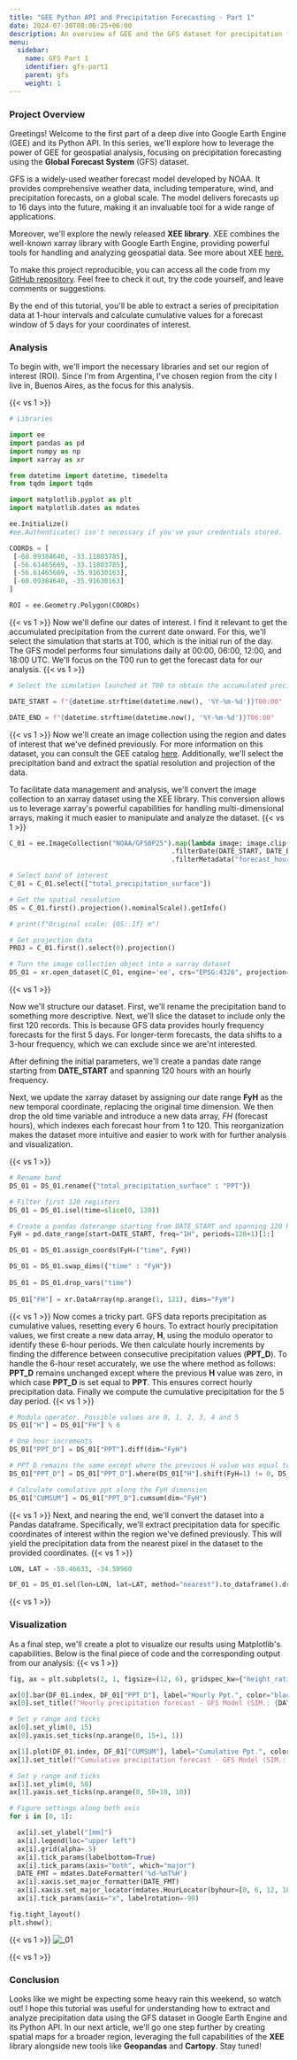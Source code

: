 ```yaml
---
title: "GEE Python API and Precipitation Forecasting - Part 1"
date: 2024-07-30T08:06:25+06:00
description: An overview of GEE and the GFS dataset for precipitation forecasting.
menu:
  sidebar:
    name: GFS Part 1
    identifier: gfs-part1
    parent: gfs
    weight: 1
---
```


### Project Overview

Greetings! Welcome to the first part of a deep dive into Google Earth Engine (GEE) and its Python API. In this series, we'll explore how to leverage the power of GEE for geospatial analysis, focusing on precipitation forecasting using the **Global Forecast System** (GFS) dataset.

GFS is a widely-used weather forecast model developed by NOAA. It provides comprehensive weather data, including temperature, wind, and precipitation forecasts, on a global scale. The model delivers forecasts up to 16 days into the future, making it an invaluable tool for a wide range of applications.

Moreover, we'll explore the newly released **XEE library**. XEE combines the well-known xarray library with Google Earth Engine, providing powerful tools for handling and analyzing geospatial data.  See more about XEE [here.](https://github.com/google/Xee)

To make this project reproducible, you can access all the code from my [GitHub repository](https://github.com/jm-marcenaro/hugo-posts). Feel free to check it out, try the code yourself, and leave comments or suggestions.

By the end of this tutorial, you'll be able to extract a series of precipitation data at 1-hour intervals and calculate cumulative values for a forecast window of 5 days for your coordinates of interest.

### Analysis

To begin with, we'll import the necessary libraries and set our region of interest (ROI). Since I'm from Argentina, I've chosen region from the city I live in, Buenos Aires, as the focus for this analysis.

{{< vs 1 >}}

```python
# Libraries

import ee
import pandas as pd
import numpy as np
import xarray as xr

from datetime import datetime, timedelta
from tqdm import tqdm

import matplotlib.pyplot as plt
import matplotlib.dates as mdates

ee.Initialize()
#ee.Authenticate() isn't necessary if you've your credentials stored.

COORDs = [
 [-60.09384640, -33.11803785],
 [-56.61465669, -33.11803785],
 [-56.61465669, -35.91630163],
 [-60.09384640, -35.91630163]
]

ROI = ee.Geometry.Polygon(COORDs)
```
{{< vs 1 >}}
Now we'll define our dates of interest. I find it relevant to get the accumulated precipitation from the current date onward. For this, we'll select the simulation that starts at T00, which is the initial run of the day. The GFS model performs four simulations daily at 00:00, 06:00, 12:00, and 18:00 UTC. We'll focus on the T00 run to get the forecast data for our analysis.
{{< vs 1 >}}

```python
# Select the simulation launched at T00 to obtain the accumulated precipitation for the current day

DATE_START = f"{datetime.strftime(datetime.now(), '%Y-%m-%d')}T00:00"

DATE_END = f"{datetime.strftime(datetime.now(), '%Y-%m-%d')}T06:00"
```
{{< vs 1 >}}
Now we'll create an image collection using the region and dates of interest that we've defined previously. For more information on this dataset, you can consult the GEE catalog [here](https://developers.google.com/earth-engine/datasets/catalog/NOAA_GFS0P25#description). Additionally, we'll select the precipitation band and extract the spatial resolution and projection of the data.

To facilitate data management and analysis, we'll convert the image collection to an xarray dataset using the XEE library. This conversion allows us to leverage xarray's powerful capabilities for handling multi-dimensional arrays, making it much easier to manipulate and analyze the dataset.
{{< vs 1 >}}

```python
C_01 = ee.ImageCollection("NOAA/GFS0P25").map(lambda image: image.clip(ROI))\
                                         .filterDate(DATE_START, DATE_END)\
                                         .filterMetadata("forecast_hours", "greater_than", 0)

# Select band of interest
C_01 = C_01.select(["total_precipitation_surface"])

# Get the spatial resolution
OS = C_01.first().projection().nominalScale().getInfo()

# print(f"Original scale: {OS:.1f} m")

# Get projection data
PROJ = C_01.first().select(0).projection()

# Turn the image collection object into a xarray dataset
DS_01 = xr.open_dataset(C_01, engine='ee', crs="EPSG:4326", projection=PROJ, geometry=ROI)

```
{{< vs 1 >}}

Now we'll structure our dataset. First, we'll rename the precipitation band to something more descriptive. Next, we'll slice the dataset to include only the first 120 records. This is because GFS data provides hourly frequency forecasts for the first 5 days. For longer-term forecasts, the data shifts to a 3-hour frequency, which we can exclude since we are'nt interested.

After defining the initial parameters, we'll create a pandas date range starting from **DATE_START** and spanning 120 hours with an hourly frequency.

Next, we update the xarray dataset by assigning our date range **FyH** as the new temporal coordinate, replacing the original time dimension. We then drop the old time variable and introduce a new data array, *FH* (forecast hours), which indexes each forecast hour from 1 to 120. This reorganization makes the dataset more intuitive and easier to work with for further analysis and visualization.

{{< vs 1 >}}

```python
# Rename band
DS_01 = DS_01.rename({"total_precipitation_surface" : "PPT"})

# Filter first 120 registers
DS_01 = DS_01.isel(time=slice(0, 120))

# Create a pandas daterange starting from DATE_START and spanning 120 hours
FyH = pd.date_range(start=DATE_START, freq="1H", periods=120+1)[1:]

DS_01 = DS_01.assign_coords(FyH=("time", FyH))

DS_01 = DS_01.swap_dims({"time" : "FyH"})
                            
DS_01 = DS_01.drop_vars("time")
    
DS_01["FH"] = xr.DataArray(np.arange(1, 121), dims="FyH")
```

{{< vs 1 >}}
Now comes a tricky part. GFS data reports precipitation as cumulative values, resetting every 6 hours. To extract hourly precipitation values, we first create a new data array, **H**, using the modulo operator to identify these 6-hour periods. We then calculate hourly increments by finding the difference between consecutive precipitation values (**PPT_D**). To handle the 6-hour reset accurately, we use the where method as follows: **PPT_D** remains unchanged except where the previous **H** value was zero, in which case **PPT_D** is set equal to **PPT**. This ensures correct hourly precipitation data. Finally we compute the cumulative precipitation for the 5 day period.
{{< vs 1 >}}

```python
# Modula operator. Possible values are 0, 1, 2, 3, 4 and 5
DS_01["H"] = DS_01["FH"] % 6

# One hour increments
DS_01["PPT_D"] = DS_01["PPT"].diff(dim="FyH")

# PPT_D remains the same except where the previous H value was equal to 0
DS_01["PPT_D"] = DS_01["PPT_D"].where(DS_01["H"].shift(FyH=1) != 0, DS_01["PPT"])

# Calculate cumulative ppt along the FyH dimension
DS_01["CUMSUM"] = DS_01["PPT_D"].cumsum(dim="FyH")
```

{{< vs 1 >}}
Next, and nearing the end, we'll convert the dataset into a Pandas dataframe. Specifically, we'll extract precipitation data for specific coordinates of interest within the region we've defined previously. This will yield the precipitation data from the nearest pixel in the dataset to the provided coordinates.
{{< vs 1 >}}

```python
LON, LAT = -58.46633, -34.59960

DF_01 = DS_01.sel(lon=LON, lat=LAT, method="nearest").to_dataframe().drop(columns={"lon", "lat"})
```

{{< vs 1 >}}

### Visualization

As a final step, we'll create a plot to visualize our results using Matplotlib's capabilities. Below is the final piece of code and the corresponding output from our analysis:
{{< vs 1 >}}

```python
fig, ax = plt.subplots(2, 1, figsize=(12, 6), gridspec_kw={"height_ratios" : [1, .6]}, sharex=True)

ax[0].bar(DF_01.index, DF_01["PPT_D"], label="Hourly Ppt.", color="black", zorder=5, width=.025)
ax[0].set_title(f"Hourly precipitation forecast - GFS Model (SIM.: {DATE_START})", fontweight="bold")

# Set y range and ticks
ax[0].set_ylim(0, 15)
ax[0].yaxis.set_ticks(np.arange(0, 15+1, 1))

ax[1].plot(DF_01.index, DF_01["CUMSUM"], label="Cumulative Ppt.", color="firebrick", zorder=5)
ax[1].set_title(f"Cumulative precipitation forecast - GFS Model (SIM.: {DATE_START})", fontweight="bold")

# Set y range and ticks
ax[1].set_ylim(0, 50)
ax[1].yaxis.set_ticks(np.arange(0, 50+10, 10))

# Figure settings along both axis
for i in [0, 1]:

  ax[i].set_ylabel("[mm]")
  ax[i].legend(loc="upper left")
  ax[i].grid(alpha=.5)
  ax[i].tick_params(labelbottom=True)
  ax[i].tick_params(axis="both", which="major")
  DATE_FMT = mdates.DateFormatter('%d-%mT%H')
  ax[i].xaxis.set_major_formatter(DATE_FMT)
  ax[i].xaxis.set_major_locator(mdates.HourLocator(byhour=[0, 6, 12, 18]))
  ax[i].tick_params(axis="x", labelrotation=-90)

fig.tight_layout()
plt.show();
```
{{< vs 1 >}}
![_01](/content/posts/gfs/static/_01.png)

{{< vs 1 >}}

### Conclusion

Looks like we might be expecting some heavy rain this weekend, so watch out! I hope this tutorial was useful for understanding how to extract and analyze precipitation data using the GFS dataset in Google Earth Engine and its Python API. In our next article, we'll go one step further by creating spatial maps for a broader region, leveraging the full capabilities of the **XEE** library alongside new tools like **Geopandas** and **Cartopy**. Stay tuned!